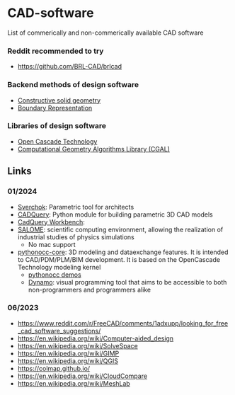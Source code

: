 # CAD-software

List of commerically and non-commerically available CAD software

### Reddit recommended to try

- https://github.com/BRL-CAD/brlcad

### Backend methods of design software

- [Constructive solid geometry](https://en.wikipedia.org/wiki/Constructive_solid_geometry)
- [Boundary Representation](https://en.wikipedia.org/wiki/Boundary_representation)

### Libraries of design software

- [Open Cascade Technology](https://en.wikipedia.org/wiki/Open_Cascade_Technology)
- [Computational Geometry Algorithms Library (CGAL)](https://en.wikipedia.org/wiki/CGAL)

## Links

### 01/2024

- [Sverchok](https://github.com/nortikin/sverchok): Parametric tool for architects
- [CADQuery](https://github.com/CadQuery/cadquery): Python module for building parametric 3D CAD models
- [CadQuery Workbench](https://wiki.freecad.org/CadQuery_Workbench): 
- [SALOME](https://en.wikipedia.org/wiki/Salome_(software)): scientific computing environment, allowing the realization of industrial studies of physics simulations
  - No mac support
- [pythonocc-core](https://github.com/tpaviot/pythonocc-core): 3D modeling and dataexchange features. It is intended to CAD/PDM/PLM/BIM development. It is based on the OpenCascade Technology modeling kernel 
  - [pythonocc demos](https://github.com/tpaviot/pythonocc-demos)
  - [Dynamo](https://github.com/DynamoDS/Dynamo): visual programming tool that aims to be accessible to both non-programmers and programmers alike

### 06/2023

- https://www.reddit.com/r/FreeCAD/comments/1adxupp/looking_for_free_cad_software_suggestions/
- https://en.wikipedia.org/wiki/Computer-aided_design
- https://en.wikipedia.org/wiki/SolveSpace
- https://en.wikipedia.org/wiki/GIMP
- https://en.wikipedia.org/wiki/QGIS
- https://colmap.github.io/
- https://en.wikipedia.org/wiki/CloudCompare
- https://en.wikipedia.org/wiki/MeshLab
